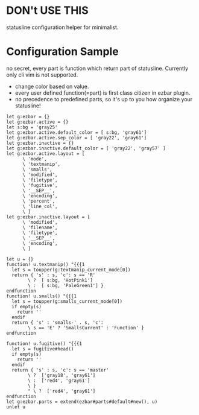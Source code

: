 # DON't USE THIS
statusline configuration helper for minimalist.

# Configuration Sample

no secret, every part is function which return part of statusline.
Currently only cli vim is not supported.
* change color based on value.
* every user defined function(=part) is first class citizen in ezbar plugin.
* no precedence to predefined parts, so it's up to you how organize your statusline!


```Vim
let g:ezbar = {}
let g:ezbar.active = {}                      
let s:bg = 'gray25'
let g:ezbar.active.default_color = [ s:bg, 'gray61']
let g:ezbar.active.sep_color = [ 'gray22', 'gray61']
let g:ezbar.inactive = {}
let g:ezbar.inactive.default_color = [ 'gray22', 'gray57' ]
let g:ezbar.active.layout = [
      \ 'mode',
      \ 'textmanip',
      \ 'smalls',
      \ 'modified',
      \ 'filetype',
      \ 'fugitive',
      \ '__SEP__',
      \ 'encoding',
      \ 'percent',
      \ 'line_col',
      \ ]
let g:ezbar.inactive.layout = [
      \ 'modified',
      \ 'filename',
      \ 'filetype',
      \ '__SEP__',
      \ 'encoding',
      \ ]

let u = {}
function! u.textmanip() "{{{1
  let s = toupper(g:textmanip_current_mode[0])
  return { 's' : s, 'c': s == 'R'
        \ ?  [ s:bg, 'HotPink1']
        \ :  [ s:bg, 'PaleGreen1'] }
endfunction
function! u.smalls() "{{{1
  let s = toupper(g:smalls_current_mode[0])
  if empty(s)
    return ''
  endif
  return { 's' : 'smalls-' . s, 'c':
        \ s == 'E' ? 'SmallsCurrent' : 'Function' }
endfunction

function! u.fugitive() "{{{1
  let s = fugitive#head()
  if empty(s)
    return ''
  endif
  return { 's' : s, 'c': s == 'master'
        \ ?  ['gray18', 'gray61']
        \ :  ['red4', 'gray61']
        \ }
        " \ ?  ['red4', 'gray61']
endfunction
let g:ezbar.parts = extend(ezbar#parts#default#new(), u)
unlet u
```

